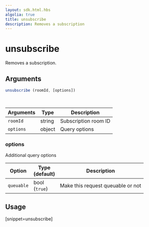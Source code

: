 ```yaml
---
layout: sdk.html.hbs
algolia: true
title: unsubscribe
description: Removes a subscription
---
```


# unsubscribe

Removes a subscription.

## Arguments

```javascript
unsubscribe (roomId, [options])
```

<br/>

| Arguments    | Type    | Description |
|--------------|---------|-------------|
| ``roomId`` | string | Subscription room ID |
| ``options`` | object | Query options    |

### options

Additional query options

| Option     | Type<br/>(default)  | Description   |
| ---------- | ------- | --------------------------------- |
| `queuable` | bool<br/>(`true`) | Make this request queuable or not |

## Usage

[snippet=unsubscribe]
